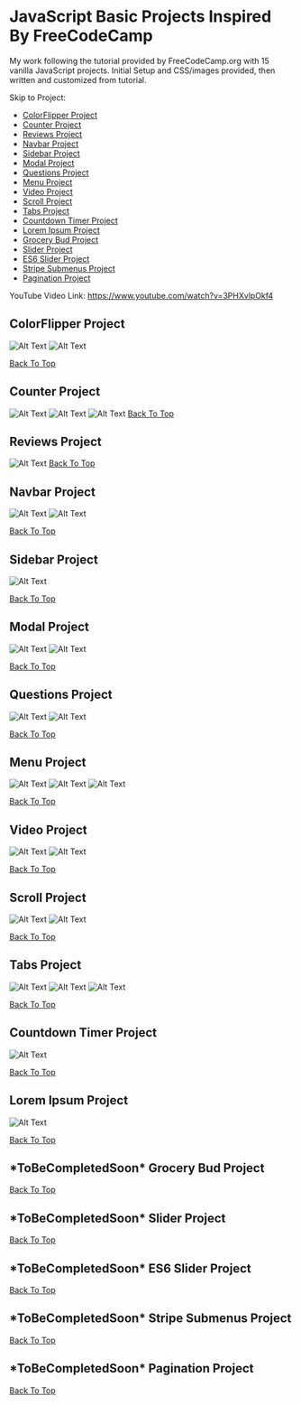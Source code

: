 <h1 id="top"> JavaScript Basic Projects Inspired By FreeCodeCamp</h1>
 My work following the tutorial provided by FreeCodeCamp.org with 15 vanilla JavaScript projects. Initial Setup and CSS/images provided, then written and customized from tutorial.

Skip to Project: 
- [ColorFlipper Project](#colorflipper-project)
- [Counter Project](#counter-project)
- [Reviews Project](#reviews-project)
- [Navbar Project](#navbar-project)
- [Sidebar Project](#sidebar-project)
- [Modal Project](#modal-project)
- [Questions Project](#questions-project)
- [Menu Project](#menu-project)
- [Video Project](#video-project)
- [Scroll Project](#scroll-project)
- [Tabs Project](#tabs-project)
- [Countdown Timer Project](#countdown-timer-project)
- [Lorem Ipsum Project](#lorem-ipsum-project)
- [Grocery Bud Project](#grocery-bud-project)
- [Slider Project](#slider-project)
- [ES6 Slider Project](#es6-slider-project)
- [Stripe Submenus Project](#stripe-submenus-project)
- [Pagination Project](#pagination-project)


YouTube Video Link: https://www.youtube.com/watch?v=3PHXvlpOkf4

<h2 id="colorflipper-project">ColorFlipper Project</h2>

![Alt Text](https://github.com/SamanthaEpling/JavaScript-Basic-Projects_Inspired_By_FreeCodeCamp/blob/main/screenshotImages/01_ColorFlipper_Array.png)
![Alt Text](https://github.com/SamanthaEpling/JavaScript-Basic-Projects_Inspired_By_FreeCodeCamp/blob/main/screenshotImages/01_ColorFlipper_Random_Infinite.png)

[Back To Top](#top)

<h2 id="counter-project">Counter Project</h2>

![Alt Text](https://github.com/SamanthaEpling/JavaScript-Basic-Projects_Inspired_By_FreeCodeCamp/blob/main/screenshotImages/02_Counter_negative_decrement.png)
![Alt Text](https://github.com/SamanthaEpling/JavaScript-Basic-Projects_Inspired_By_FreeCodeCamp/blob/main/screenshotImages/02_Counter_positive_increment.png)
![Alt Text](https://github.com/SamanthaEpling/JavaScript-Basic-Projects_Inspired_By_FreeCodeCamp/blob/main/screenshotImages/02_Counter_reset.png)
[Back To Top](#top)

<h2 id="reviews-project">Reviews Project</h2>

![Alt Text](https://github.com/SamanthaEpling/JavaScript-Basic-Projects_Inspired_By_FreeCodeCamp/blob/main/screenshotImages/03_Reviews.png)
[Back To Top](#top)

<h2 id="navbar-project"> Navbar Project</h2>

![Alt Text](https://github.com/SamanthaEpling/JavaScript-Basic-Projects_Inspired_By_FreeCodeCamp/blob/main/screenshotImages/04_Hamburger_Selected_Menu_Visible.png)
![Alt Text](https://github.com/SamanthaEpling/JavaScript-Basic-Projects_Inspired_By_FreeCodeCamp/blob/main/screenshotImages/04_NavbarElements_Visible_with_Large_Screen.png)

[Back To Top](#top)

<h2 id="sidebar-project"> Sidebar Project</h2>

![Alt Text](https://github.com/SamanthaEpling/JavaScript-Basic-Projects_Inspired_By_FreeCodeCamp/blob/main/screenshotImages/05_Sidebar_Menu_open.png)

[Back To Top](#top)

<h2 id="modal-project"> Modal Project</h2>

![Alt Text](https://github.com/SamanthaEpling/JavaScript-Basic-Projects_Inspired_By_FreeCodeCamp/blob/main/screenshotImages/06_Modal_Hidden_MainPage.png)
![Alt Text](https://github.com/SamanthaEpling/JavaScript-Basic-Projects_Inspired_By_FreeCodeCamp/blob/main/screenshotImages/06_Modal_Viewable.png)

[Back To Top](#top)

<h2 id="questions-project"> Questions Project</h2>

![Alt Text](https://github.com/SamanthaEpling/JavaScript-Basic-Projects_Inspired_By_FreeCodeCamp/blob/main/screenshotImages/07_Question_Headings.png)
![Alt Text](https://github.com/SamanthaEpling/JavaScript-Basic-Projects_Inspired_By_FreeCodeCamp/blob/main/screenshotImages/07_First_Question.png)

[Back To Top](#top)

<h2 id="menu-project"> Menu Project</h2>

![Alt Text](https://github.com/SamanthaEpling/JavaScript-Basic-Projects_Inspired_By_FreeCodeCamp/blob/main/screenshotImages/08_All_Menu.png)
![Alt Text](https://github.com/SamanthaEpling/JavaScript-Basic-Projects_Inspired_By_FreeCodeCamp/blob/main/screenshotImages/08_Dinner.png)
![Alt Text](https://github.com/SamanthaEpling/JavaScript-Basic-Projects_Inspired_By_FreeCodeCamp/blob/main/screenshotImages/08_Shakes.png)

[Back To Top](#top)

<h2 id="video-project"> Video Project</h2>

![Alt Text](https://github.com/SamanthaEpling/JavaScript-Basic-Projects_Inspired_By_FreeCodeCamp/blob/main/screenshotImages/09_Video_TextOverlay_Pause_Play_Button.png)
![Alt Text](https://github.com/SamanthaEpling/JavaScript-Basic-Projects_Inspired_By_FreeCodeCamp/blob/main/screenshotImages/09_Video_Preloader.png)

[Back To Top](#top)

<h2 id="scroll-project"> Scroll Project</h2>

![Alt Text](https://github.com/SamanthaEpling/JavaScript-Basic-Projects_Inspired_By_FreeCodeCamp/blob/main/screenshotImages/10_Scroll_Project_Large_Screen.png)
![Alt Text](https://github.com/SamanthaEpling/JavaScript-Basic-Projects_Inspired_By_FreeCodeCamp/blob/main/screenshotImages/10_Scroll_Project_Small_Screen.png)

[Back To Top](#top)

<h2 id="tabs-project"> Tabs Project</h2>

![Alt Text](https://github.com/SamanthaEpling/JavaScript-Basic-Projects_Inspired_By_FreeCodeCamp/blob/main/screenshotImages/11_Tab_History.png)
![Alt Text](https://github.com/SamanthaEpling/JavaScript-Basic-Projects_Inspired_By_FreeCodeCamp/blob/main/screenshotImages/11_Tab_Vision.png)
![Alt Text](https://github.com/SamanthaEpling/JavaScript-Basic-Projects_Inspired_By_FreeCodeCamp/blob/main/screenshotImages/11_Tab_Goals.png)

[Back To Top](#top)

<h2 id="countdown-timer-project"> Countdown Timer Project</h2>

![Alt Text](https://github.com/SamanthaEpling/JavaScript-Basic-Projects_Inspired_By_FreeCodeCamp/blob/main/screenshotImages/12_CountDown_10_days_out_from_refresh.png)

[Back To Top](#top)

<h2 id="lorem-ipsum-project"> Lorem Ipsum Project</h2>

![Alt Text](https://github.com/SamanthaEpling/JavaScript-Basic-Projects_Inspired_By_FreeCodeCamp/blob/main/screenshotImages/13_LoremIpsum.png)

[Back To Top](#top)

<h2 id="grocery-bud-project"> *ToBeCompletedSoon* Grocery Bud Project</h2>



[Back To Top](#top)

<h2 id="slider-project"> *ToBeCompletedSoon* Slider Project</h2>



[Back To Top](#top)

<h2 id="es6-slider-project"> *ToBeCompletedSoon* ES6 Slider Project</h2>



[Back To Top](#top)

<h2 id="stripe-submenus-project"> *ToBeCompletedSoon* Stripe Submenus Project</h2>



[Back To Top](#top)

<h2 id="pagination-project"> *ToBeCompletedSoon* Pagination Project</h2>



[Back To Top](#top)

